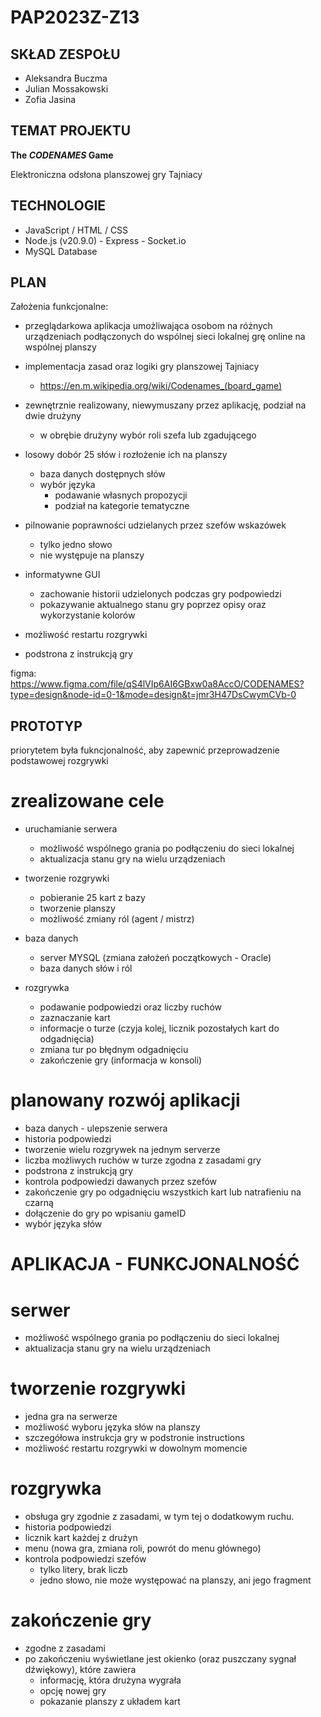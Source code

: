 # PAP2023Z-Z13

## SKŁAD ZESPOŁU

- Aleksandra Buczma
- Julian Mossakowski
- Zofia Jasina

## TEMAT PROJEKTU

__The _CODENAMES_ Game__

Elektroniczna odsłona planszowej gry Tajniacy

## TECHNOLOGIE

- JavaScript / HTML / CSS
- Node.js (v20.9.0) - Express - Socket.io
- MySQL Database

## PLAN

Założenia funkcjonalne:

- przeglądarkowa aplikacja umożliwająca osobom na różnych urządzeniach podłączonych do wspólnej sieci lokalnej grę online na wspólnej planszy

- implementacja zasad oraz logiki gry planszowej Tajniacy
  - https://en.m.wikipedia.org/wiki/Codenames_(board_game)

- zewnętrznie realizowany, niewymuszany przez aplikację, podział na dwie drużyny
  - w obrębie drużyny wybór roli szefa lub zgadującego

- losowy dobór 25 słów i rozłożenie ich na planszy
  - baza danych dostępnych słów
  - wybór języka
     - podawanie własnych propozycji
     - podział na kategorie tematyczne

- pilnowanie poprawności udzielanych przez szefów wskazówek
  - tylko jedno słowo
  - nie występuje na planszy

- informatywne GUI
  - zachowanie historii udzielonych podczas gry podpowiedzi
  - pokazywanie aktualnego stanu gry poprzez opisy oraz wykorzystanie kolorów

- możliwość restartu rozgrywki

- podstrona z instrukcją gry


figma: https://www.figma.com/file/qS4lVIp6AI6GBxw0a8AccO/CODENAMES?type=design&node-id=0-1&mode=design&t=jmr3H47DsCwymCVb-0



## PROTOTYP 

priorytetem była fukncjonalność, aby zapewnić przeprowadzenie podstawowej rozgrywki

# zrealizowane cele

- uruchamianie serwera
  - możliwość wspólnego grania po podłączeniu do sieci lokalnej
  - aktualizacja stanu gry na wielu urządzeniach

- tworzenie rozgrywki
  - pobieranie 25 kart z bazy
  - tworzenie planszy
  - możliwość zmiany ról (agent / mistrz)

- baza danych
  - server MYSQL (zmiana założeń początkowych - Oracle)
  - baza danych słów i ról

- rozgrywka
  - podawanie podpowiedzi oraz liczby ruchów
  - zaznaczanie kart 
  - informacje o turze (czyja kolej, licznik pozostałych kart do odgadnięcia)
  - zmiana tur po błędnym odgadnięciu 
  - zakończenie gry (informacja w konsoli)



# planowany rozwój aplikacji

- baza danych - ulepszenie serwera
- historia podpowiedzi
- tworzenie wielu rozgrywek na jednym serverze
- liczba możliwych ruchów w turze zgodna z zasadami gry
- podstrona z instrukcją gry
- kontrola podpowiedzi dawanych przez szefów
- zakończenie gry po odgadnięciu wszystkich kart lub natrafieniu na czarną
- dołączenie do gry po wpisaniu gameID
- wybór języka słów


# APLIKACJA - FUNKCJONALNOŚĆ

# serwer
- możliwość wspólnego grania po podłączeniu do sieci lokalnej
- aktualizacja stanu gry na wielu urządzeniach

# tworzenie rozgrywki
- jedna gra na serwerze
- możliwość wyboru języka słów na planszy
- szczegółowa instrukcja gry w podstronie instructions
- możliwość restartu rozgrywki w dowolnym momencie

# rozgrywka
  - obsługa gry zgodnie z zasadami, w tym tej o dodatkowym ruchu.
  - historia podpowiedzi
  - licznik kart każdej z drużyn
  - menu (nowa gra, zmiana roli, powrót do menu głównego)
  - kontrola podpowiedzi szefów
    - tylko litery, brak liczb
    - jedno słowo, nie może występować na planszy, ani jego fragment

# zakończenie gry
- zgodne z zasadami
- po zakończeniu wyświetlane jest okienko (oraz puszczany sygnał dźwiękowy), które zawiera
    - informację, która drużyna wygrała
    - opcję nowej gry
    - pokazanie planszy z układem kart
